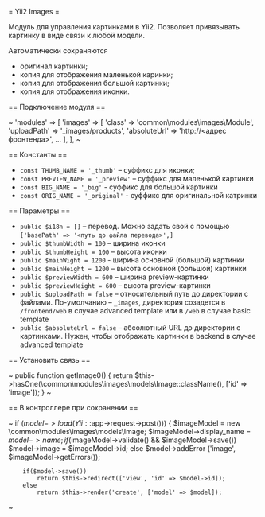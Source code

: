 = Yii2 Images = 

Модуль для управления картинками в Yii2. Позволяет привязывать картинку в виде связи к любой модели.

Автоматически сохраняются

- оригинал картинки;
- копия для отображения маленькой каринки;
- копия для отображения большой картинки;
- копия для отображения иконки.

== Подключение модуля ==

~
    'modules' => [
		'images' => [
            'class' => 'common\modules\images\Module',
			'uploadPath' => '_images/products',
			'absoluteUrl' => 'http://<адрес фронтенда>',
			…
        ],
	],
~

== Константы ==

- `const THUMB_NAME = '_thumb'` – суффикс для иконки;
- `const PREVIEW_NAME = '_preview'` – суффикс для маленькой картинки
- `const BIG_NAME = '_big'` - суффикс для большой картинки
- `const ORIG_NAME = '_original'` - суффикс для оригинальной катринки

== Параметры ==

- `public $i18n = []` – перевод. Можно задать свой с помощью `['basePath' => '<путь до файла перевода>',]`
- `public $thumbWidth = 100` – ширина иконки
- `public $thumbHeight = 100` – высота иконки
- `public $mainWight = 1200` - ширина основной (большой) картинки
- `public $mainHeight = 1200` – высота основной (большой) картинки
- `public $previewWidth = 600` – ширина preview-картинки
- `public $previewHeight = 600` – высота preview-картинки
- `public $uploadPath = false` – относительный путь до директории с файлами. По-умолчанию – `_images`, директория созадется в `/frontend/web` в случае advanced template или в `/web` в случае basic template
- `public $absoluteUrl = false` – абсолютный URL до директории с картинками. Нужен, чтобы отображать картинки в backend в случае advanced template

== Установить связь ==

~
	public function getImage0() {
		return $this->hasOne(\common\modules\images\models\Image::className(), ['id' => 'image']);
	}
~

== В контроллере при сохранении ==

~
	if ($model->load(Yii::$app->request->post())) {
		$imageModel = new \common\modules\images\models\Image;
		$imageModel->display_name = $model->name;
		if($imageModel->validate() && $imageModel->save())
			$model->image = $imageModel->id;
		else
			$model->addError ('image', $imageModel->getErrors());

		if($model->save())
			return $this->redirect(['view', 'id' => $model->id]);
		else
			return $this->render('create', ['model' => $model]);
~
